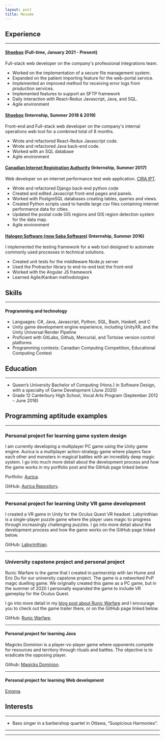 ```yaml
---
layout: post
title: Resume
---
```


## Experience
----
#### [Shoebox](https://shoebox.md)           (Full-time, January 2021 - Present)
Full-stack web developer on the company's professional integrations team.
- Worked on the implementation of a secure file management system.
- Expanded on the patient importing feature for the web-portal service.
- Implemented an improved method for receiving error logs from production services.
- Implemented features to support an SFTP framework
- Daily interaction with React-Redux Javascript, Java, and SQL.
- Agile environment



#### [Shoebox](https://shoebox.md)           (Internship, Summer 2018 & 2019)
Front-end and Full-stack web developer on the company's internal operations web tool for a combined total of 8 months.
- Wrote and refactored React-Redux Javascript code.
- Wrote and refactored Java back-end code.
- Worked with an SQL database
- Agile environment



#### [Canadian Internet Registration Authority](https://cira.ca/)           (Internship, Summer 2017)
Web developer on an internet performance test web application. [CIRA IPT](https://performance.cira.ca/).
- Wrote and refactored Django back-end python code
- Created and edited Javascript front-end pages and panels.
- Worked with PostgreSQL databases creating tables, queries and views.
- Created Python scripts used to handle large csv files containing internet performance data for cities.
- Updated the postal code GIS regions and GIS region detection system for the data map.
- Agile environment



#### [Halogen Software (now Saba Software)](https://www.saba.com/)           (Internship, Summer 2016)
I implemented the testing framework for a web tool designed to automate commonly used processes in technical solutions.
- Created unit tests for the middleware Node.js server
- Used the Protractor library to end-to-end test the front-end
- Worked with the Angular JS framework
- Learned Agile/Kanban methodologies


## Skills
----

#### Programming and technology

- Languages: C#, Java, Javascript, Python, SQL, Bash, Haskell, and C
- Unity game development engine experience, including UnityXR, and the Unity Universal Render Pipeline
- Proficient with GitLabs, Github, Mercurial, and Tortoise version control platforms 
- Programming contests: Canadian Computing Competition, Educational Computing Contest


## Education
----
- Queen’s University Bachelor of Computing (Hons.) in Software Design, with a specialty of Game Development (June 2020)
- Grade 12 Canterbury High School, Vocal Arts Program	(September 2012 – June 2016)


## Programming aptitude examples ##

----
### Personal project for learning game system design
I am currently developing a multiplayer PC game using the Unity game engine. Aurica is a multiplayer action-strategy game where players face each other and monsters in magical battles with an incredibly deep magic system. I go into much more detail about the development process and how the game works in my portfolio post and the GitHub page linked below.

Portfolio: [Aurica](https://elliothume.github.io/Aurica/).

GitHub: [Aurica Repository](https://github.com/ElliotHume/Aurica).

---

### Personal project for learning Unity VR game development
I created a VR game in Unity for the Oculus Quest VR headset. Labyrinthian is a single-player puzzle game where the player uses magic to progress through increasingly challenging puzzles. I go into more detail about the development process and how the game works on the GitHub page linked below.

GitHub: [Labyrinthian](https://github.com/ElliotHume/LabyrinthianVR).

---

### University capstone project and personal project
Runic Warfare is the game that I created in partnership with Ian Hume and Eric Du for our university capstone project. The game is a networked PvP magic duelling game. We originally created this game as a PC game, but in the summer of 2020 I personally expanded the game to include VR gameplay for the Oculus Quest.

I go into more detail in my [blog post about Runic Warfare](https://elliothume.github.io/RunicWarfare/) and I encourage you to check out the game trailer there, or on the GitHub page linked below.

GitHub: [Runic Warfare](https://github.com/Humeian/Runic-Warfare).

---


#### Personal project for learning Java
Magicks Dominion is a player-vs-player game where opponents compete for resources and territory through rituals and battles. The objective is to eradicate the opposing player.

Github: [Magicks Dominion](http://github.com/elliothume/magicks-dominion).

---

#### Personal project for learning Web development
[Enigma](https://elliothume.github.io/Enigma/).







## Interests ##

----

- Bass singer in a barbershop quartet in Ottawa, “Suspicious Harmonies”.


----
****
